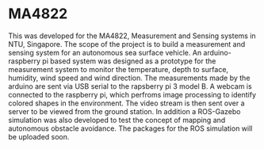 # MA4822

This was developed for the MA4822, Measurement and Sensing systems in NTU, Singapore. The scope of the project is to build 
a measurement and sensing system for an autonomous sea surface vehicle. 
An arduino-raspberry pi based system was designed as a prototype for the measurement system to monitor the temperature, depth 
to surface, humidity, wind speed and wind direction. The measurements made by the arduino are sent via USB serial to the 
rapsberry pi 3 model B. A webcam is connected to the raspberry pi, which perfroms image processing to identify colored shapes 
in the environment. The video stream is then sent over a server to be viewed from the ground station. 
In addition a ROS-Gazebo simulation was also developed to test the concept of mapping and autonomous obstacle avoidance. 
The packages for the ROS simulation will be uploaded soon. 
